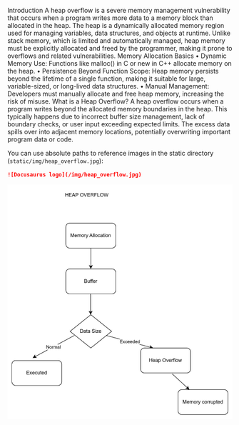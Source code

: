 Introduction
A heap overflow is a severe memory management vulnerability that occurs when a program writes more data to a memory block than allocated in the heap. The heap is a dynamically allocated memory region used for managing variables, data structures, and objects at runtime. Unlike stack memory, which is limited and automatically managed, heap memory must be explicitly allocated and freed by the programmer, making it prone to overflows and related vulnerabilities.
Memory Allocation Basics
•	Dynamic Memory Use: Functions like malloc() in C or new in C++ allocate memory on the heap.
•	Persistence Beyond Function Scope: Heap memory persists beyond the lifetime of a single function, making it suitable for large, variable-sized, or long-lived data structures.
•	Manual Management: Developers must manually allocate and free heap memory, increasing the risk of misuse.
What is a Heap Overflow?
A heap overflow occurs when a program writes beyond the allocated memory boundaries in the heap. This typically happens due to incorrect buffer size management, lack of boundary checks, or user input exceeding expected limits. The excess data spills over into adjacent memory locations, potentially overwriting important program data or code.

You can use absolute paths to reference images in the static directory (`static/img/heap_overflow.jpg`):

```md
![Docusaurus logo](/img/heap_overflow.jpg)
```

![Docusaurus logo](/img/heap_overflow.jpg)
